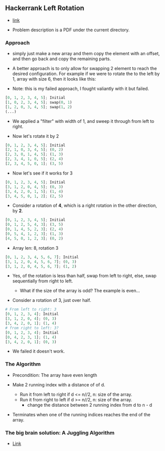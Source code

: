 ## Hackerrank Left Rotation

* [link](hackerrank.com/challenges/ctci-array-left-rotation/problem?h_l=interview&playlist_slugs%5B%5D=interview-preparation-kit&playlist_slugs%5B%5D=arrays)

* Problem description is a PDF under the current directory. 

### Approach

* simply just make a new array and them copy the element with an offset, and then go back and copy the remaining parts. 

* A better approach is to only allow for swapping 2 element to reach the desired configuration. For example if we were 
to rotate the to the left by 1, array with size 6, then it looks like this:

* Note: this is my failed approach, I fought valiantly with it but failed. 

```python
[0, 1, 2, 3, 4, 5]; Initial
[1, 0, 2, 3, 4, 5]; swap(0, 1)
[1, 2, 0, 3, 4, 5]; swap(1, 2)
(...)
```

* We applied a "filter" with width of 1, and sweep it through from left to right.

* Now let's rotate it by 2

```python
[0, 1, 2, 3, 4, 5]; Initial
[2, 1, 0, 3, 4, 5]; (0, 2)
[2, 3, 0, 1, 4, 5]; (1, 3)
[2, 3, 4, 1, 0, 5]; (2, 4)
[2, 3, 4, 5, 0, 1]; (3, 5)
```

* Now let's see if it works for 3

```python
[0, 1, 2, 3, 4, 5]; Initial
[3, 1, 2, 0, 4, 5]; (0, 3)
[3, 4, 2, 0, 1, 5]; (1, 4)
[3, 4, 5, 0, 1, 2]; (2, 5)
```

* Consider a rotation of **4**, which is a right rotation in the other direction, by **2**.

```python
[0, 1, 2, 3, 4, 5]; Initial
[0, 1, 2, 5, 4, 3]; (3, 5)
[0, 1, 4, 5, 2, 3]; (2, 4)
[0, 5, 4, 1, 2, 3]; (1, 3)
[4, 5, 0, 1, 2, 3]; (0, 2)
```

* Array len: 8, rotation 3

```python
[0, 1, 2, 3, 4, 5, 6, 7]; Initial
[3, 1, 2, 0, 4, 5, 6, 7]; (0, 3)
[3, 1, 2, 0, 4, 5, 6, 7]; (1, 2)
```

* Yes, of the rotation is less than half, swap from left to right, else, swap sequentially from right
to left.

  * What if the size of the array is odd? The example is even...

* Consider a rotation of 3, just over half.

```python
# From left to right: 3
[0, 1, 2, 3, 4]; Initial
[3, 1, 2, 0, 4]; (0, 3)
[3, 4, 2, 0, 1]; (1, 4)
# from right to left: 3?
[0, 1, 2, 3, 4]; Initial
[0, 4, 2, 3, 1]; (1, 4)
[3, 4, 2, 0, 1]; (0, 3)
```

* We failed it doesn't work.

### The Algorithm

* Precondition: The array have even length

* Make 2 running index with a distance of of d.
  * Run it from left to right if d <= n//2, n: size of the array.
  * Run it from right to left if d >= n//2, n: size of the array.
    * change the distance between 2 running index from d to n - d
* Terminates when one of the running indices reaches the end of the array.

### The big brain solution: A Juggling Algorithm

* [Link](https://www.geeksforgeeks.org/array-rotation/)
